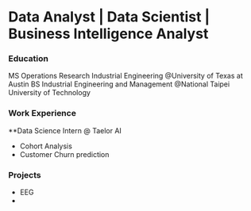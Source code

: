 # Data Analyst | Data Scientist | Business Intelligence Analyst

### Education

MS Operations Research Industrial Engineering @University of Texas at Austin
BS Industrial Engineering and Management @National Taipei University of Technology

### Work Experience
**Data Science Intern @ Taelor AI
- Cohort Analysis
- Customer Churn prediction

### Projects
- EEG
- 
